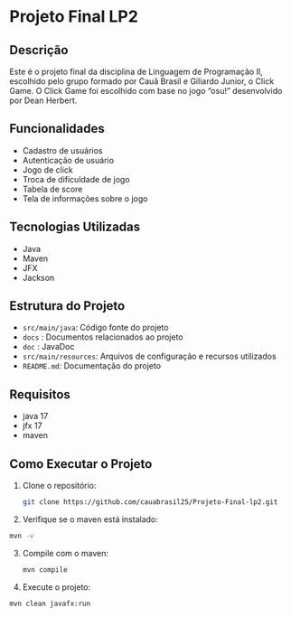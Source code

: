 # Projeto Final LP2

## Descrição
Este é o projeto final da disciplina de Linguagem de Programação II, escolhido pelo grupo formado por Cauã Brasil e Giliardo Junior, o Click Game. O Click Game foi escolhido com base no jogo “osu!” desenvolvido por Dean Herbert.

## Funcionalidades
- Cadastro de usuários
- Autenticação de usuário
- Jogo de click
- Troca de dificuldade de jogo
- Tabela de score
- Tela de informações sobre o jogo

## Tecnologias Utilizadas
- Java
- Maven
- JFX
- Jackson

## Estrutura do Projeto
- `src/main/java`: Código fonte do projeto
- `docs` : Documentos relacionados ao projeto
- `doc` : JavaDoc
- `src/main/resources`: Arquivos de configuração e recursos utilizados
- `README.md`: Documentação do projeto

## Requisitos
- java 17
- jfx 17
- maven

## Como Executar o Projeto
1. Clone o repositório:
   ```bash
   git clone https://github.com/cauabrasil25/Projeto-Final-lp2.git
   ```
2. Verifique se o maven está instalado:
  ```bash
  mvn -v
  ```
3. Compile com o maven:
   ```bash
   mvn compile
   ```
4. Execute o projeto:
  ```bash
  mvn clean javafx:run
  ```
